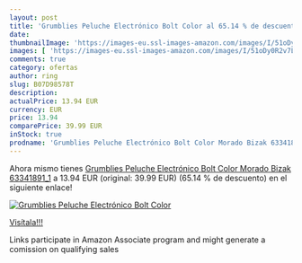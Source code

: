 ```yaml
---
layout: post
title: 'Grumblies Peluche Electrónico Bolt Color al 65.14 % de descuento'
date: 
thumbnailImage: 'https://images-eu.ssl-images-amazon.com/images/I/51oDy0R2v7L._SL200_.jpg'
images: [ 'https://images-eu.ssl-images-amazon.com/images/I/51oDy0R2v7L._SL200_.jpg' ]
comments: true
category: ofertas
author: ring
slug: B07D98578T
description:
actualPrice: 13.94 EUR
currency: EUR
price: 13.94
comparePrice: 39.99 EUR
inStock: true
prodname: 'Grumblies Peluche Electrónico Bolt Color Morado Bizak 63341891_1'
---
```


Ahora mismo tienes [Grumblies Peluche Electrónico Bolt Color Morado Bizak 63341891_1](https://www.amazon.es/dp/B07D98578T/?tag=tolees-21) a 13.94 EUR (original: 39.99 EUR) (65.14 %  de descuento) en el siguiente enlace!

[![Grumblies Peluche Electrónico Bolt Color](https://images-eu.ssl-images-amazon.com/images/I/51oDy0R2v7L._SL200_.jpg)](https://www.amazon.es/dp/B07D98578T/?tag=tolees-21)

[Visítala!!!](https://www.amazon.es/dp/B07D98578T/?tag=tolees-21)

Links participate in Amazon Associate program and might generate a comission on qualifying sales
